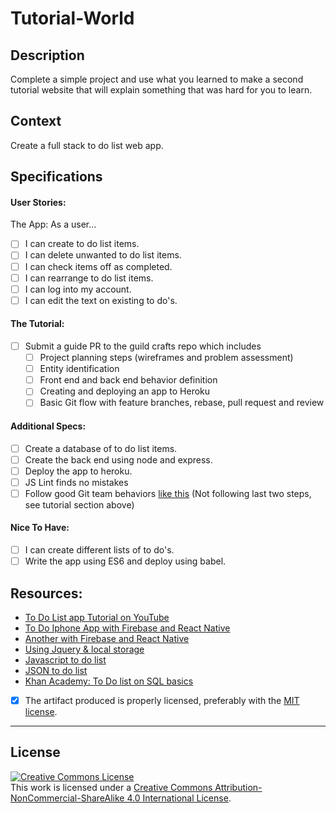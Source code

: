 # Tutorial-World
## Description

Complete a simple project and use what you learned to make a second tutorial website that will explain something that was hard for you to learn.

## Context

Create a full stack to do list web app.

## Specifications

#### User Stories:
The App: As a user...
- [ ] I can create to do list items.
- [ ] I can delete unwanted to do list items.
- [ ] I can check items off as completed.
- [ ] I can rearrange to do list items.
- [ ] I can log into my account.
- [ ] I can edit the text on existing to do's.

#### The Tutorial:
- [ ] Submit a guide PR to the guild crafts repo which includes
    - [ ] Project planning steps (wireframes and problem assessment)
    - [ ] Entity identification
    - [ ] Front end and back end behavior definition
    - [ ] Creating and deploying an app to Heroku
    - [ ] Basic Git flow with feature branches, rebase, pull request and review

#### Additional Specs: 
- [ ] Create a database of to do list items.
- [ ] Create the back end using node and express.
- [ ] Deploy the app to heroku.
- [ ] JS Lint finds no mistakes
- [ ] Follow good Git team behaviors [like this](http://www.aimeemarieknight.com/simple-team-workflow-git/) (Not following last two steps, see tutorial section above)

#### Nice To Have:
- [ ] I can create different lists of to do's.
- [ ] Write the app using ES6 and deploy using babel.

## Resources:
- [To Do List app Tutorial on YouTube](https://www.youtube.com/watch?v=XGOJVfOW-bo)
- [To Do Iphone App with Firebase and React Native](https://devdactic.com/react-native-firebase-todo/)
- [Another with Firebase and React Native](https://firebase.googleblog.com/2016/01/the-beginners-guide-to-react-native-and_84.html)
- [Using Jquery & local storage](https://www.sitepoint.com/building-list-jquery-local-storage/)
- [Javascript to do list](http://docs.railsbridge.org/javascript-to-do-list/javascript-to-do-list)
- [JSON to do list](http://programmers.stackexchange.com/questions/261269/database-schema-for-a-todo-list)
- [Khan Academy: To Do list on SQL basics](https://www.khanacademy.org/computing/computer-programming/sql/sql-basics/p/challenge-todo-list-database-stats)

- [X] The artifact produced is properly licensed, preferably with the [MIT license][mit-license].

---

## License 
<!-- LICENSE -->

<a rel="license" href="http://creativecommons.org/licenses/by-nc-sa/4.0/"><img alt="Creative Commons License" style="border-width:0" src="https://i.creativecommons.org/l/by-nc-sa/4.0/80x15.png" /></a>
<br />This work is licensed under a <a rel="license" href="http://creativecommons.org/licenses/by-nc-sa/4.0/">Creative Commons Attribution-NonCommercial-ShareAlike 4.0 International License</a>.

[mit-license]: https://opensource.org/licenses/MIT
